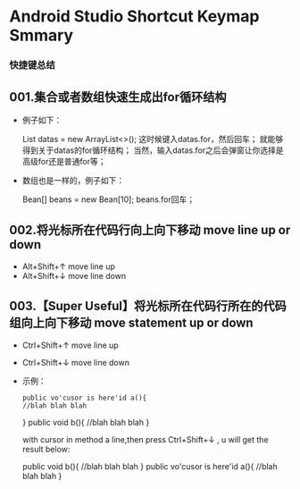 # Android Studio Shortcut Keymap Smmary

### 快捷键总结

## 001.集合或者数组快速生成出for循环结构

  * 例子如下：

	List<Bean> datas = new ArrayList<>();
	这时候键入datas.for，然后回车；
	就能够得到关于datas的for循环结构；
	当然，输入datas.for之后会弹窗让你选择是高级for还是普通for等；

  * 数组也是一样的，例子如下：

	Bean[] beans = new Bean[10];
	beans.for回车；

## 002.将光标所在代码行向上向下移动 move line up or down

  * Alt+Shift+↑   move line up
  * Alt+Shift+↓   move line down

## 003.【Super Useful】将光标所在代码行所在的代码组向上向下移动 move statement up or down

  * Ctrl+Shift+↑   move line up
  * Ctrl+Shift+↓   move line down
  * 示例：

        public vo'cusor is here'id a(){
		//blah blah blah
	}
	public void b(){
		//blah blah blah
	}

    with cursor in method a line,then press Ctrl+Shift+↓ ,
    u will get the result below:

	public void b(){
		//blah blah blah
	}
	public vo'cusor is here'id a(){
		//blah blah blah
	}
